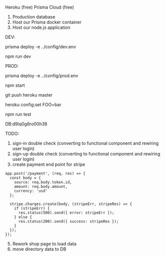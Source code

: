 Heroku (free)
Prisma Cloud (free)

1. Production database
2. Host our Prisma docker container
3. Host our node.js application

DEV:

prisma deploy -e ../config/dev.env

npm run dev

PROD:

prisma deploy -e ../config/prod.env

npm start

git push heroku master

heroku config:set FOO=bar

npm run test

DB:d9iq0g8ro00h38

TODO:

1. sign-in double check (converting to functional component and rewiring user login)
2. sign-up double check (converting to functional component and rewiring user login)
3. create payment end point for stripe

```
app.post('/payment', (req, res) => {
  const body = {
    source: req.body.token.id,
    amount: req.body.amount,
    currency: 'usd'
  };

  stripe.charges.create(body, (stripeErr, stripeRes) => {
    if (stripeErr) {
      res.status(500).send({ error: stripeErr });
    } else {
      res.status(200).send({ success: stripeRes });
    }
  });
});
```

5. Rework shop page to load data
6. move directory data to DB 
